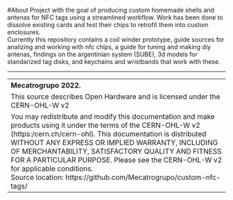 #About
Project with the goal of producing custom homemade shells and antenas for NFC tags using a streamlined workflow. Work has been done to dissolve existing cards and test their chips to retrofit them into custom enclosures.<br/>
Currently this repository contains a coil winder prototype, guide sources for analizing and working with nfc chips, a guide for tuning and making diy antenas, findings on the argentinian system (SUBE), 3d models for standarized tag disks, and keychains and wristbands that work with these.

<hr />
<table border="0px">
<th align="left">
Mecatrogrupo 2022.
</th>
<tr>
<td>
This source describes Open Hardware and is licensed under the 
CERN-OHL-W v2
</td>
</tr>
<tr>
<td>
You may redistribute and modify this documentation and make products
using it under the terms of the CERN-OHL-W v2 (https:/cern.ch/cern-ohl).
This documentation is distributed WITHOUT ANY EXPRESS OR IMPLIED
WARRANTY, INCLUDING OF MERCHANTABILITY, SATISFACTORY QUALITY
AND FITNESS FOR A PARTICULAR PURPOSE. Please see the CERN-OHL-W v2
for applicable conditions.<br/>
Source location: https://github.com/Mecatrogrupo/custom-nfc-tags/
</td>
</tr>
</table>
